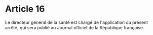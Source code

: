 # Article 16

Le directeur général de la santé est chargé de l'application du présent arrêté, qui sera publié au Journal officiel de la République française.
